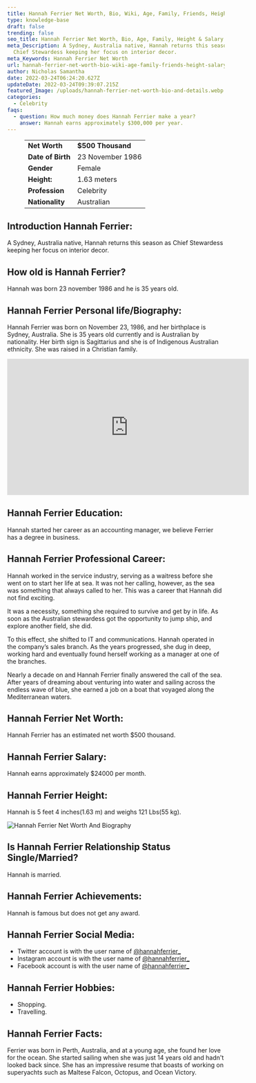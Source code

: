```yaml
---
title: Hannah Ferrier Net Worth, Bio, Wiki, Age, Family, Friends, Height & Salary
type: knowledge-base
draft: false
trending: false
seo_title: Hannah Ferrier Net Worth, Bio, Age, Family, Height & Salary - WorthKnow
meta_Description: A Sydney, Australia native, Hannah returns this season as
  Chief Stewardess keeping her focus on interior decor.
meta_Keywords: Hannah Ferrier Net Worth
url: hannah-ferrier-net-worth-bio-wiki-age-family-friends-height-salary
author: Nicholas Samantha
date: 2022-03-24T06:24:20.627Z
updateDate: 2022-03-24T09:39:07.215Z
featured_Image: /uploads/hannah-ferrier-net-worth-bio-and-details.webp
categories:
  - Celebrity
faqs:
  - question: How much money does Hannah Ferrier make a year?
    answer: Hannah earns approximately $300,000 per year.
---
```

<figure class="wp-block-table is-style-stripes">
  <table>
    <tbody>
      <tr>
        <td>
          <strong>Net Worth</strong>
        </td>
        <td>
          <strong>$500 Thousand</strong>
        </td>
      </tr>
      <tr>
        <td>
          <strong>Date of Birth</strong>
        </td>
        <td>23 November 1986</td>
      </tr>
      <tr>
        <td>
          <strong>Gender</strong>
        </td>
        <td>Female</td>
      </tr>
      <tr>
        <td>
          <strong>Height:</strong>
        </td>
        <td>1.63 meters</td>
      </tr>
      <tr>
        <td>
          <strong>Profession</strong>
        </td>
        <td>Celebrity</td>
      </tr>
      <tr>
        <td>
          <strong>Nationality</strong>
        </td>
        <td>Australian</td>
      </tr>
    </tbody>
  </table>
</figure>

## **Introduction Hannah Ferrier:**

A Sydney, Australia native, Hannah returns this season as Chief Stewardess keeping her focus on interior decor.

## **How old is Hannah Ferrier?**

Hannah was born 23 november 1986 and he is 35 years old.

## **Hannah Ferrier Personal life/Biography:**

Hannah Ferrier was born on November 23, 1986, and her birthplace is Sydney, Australia. She is 35 years old currently and is Australian by nationality. Her birth sign is Sagittarius and she is of Indigenous Australian ethnicity. She was raised in a Christian family.

<iframe width="560" height="315" src="https://www.youtube.com/embed/vgWka7d_f_4" title="YouTube video player" frameborder="0" allow="accelerometer; autoplay; clipboard-write; encrypted-media; gyroscope; picture-in-picture" allowfullscreen></iframe>

## **Hannah Ferrier Education:**

Hannah started her career as an accounting manager, we believe Ferrier has a degree in business.

## **Hannah Ferrier Professional Career:**

Hannah worked in the service industry, serving as a waitress before she went on to start her life at sea. It was not her calling, however, as the sea was something that always called to her. This was a career that Hannah did not find exciting.

It was a necessity, something she required to survive and get by in life. As soon as the Australian stewardess got the opportunity to jump ship, and explore another field, she did.

To this effect, she shifted to IT and communications. Hannah operated in the company’s sales branch. As the years progressed, she dug in deep, working hard and eventually found herself working as a manager at one of the branches.

Nearly a decade on and Hannah Ferrier finally answered the call of the sea. After years of dreaming about venturing into water and sailing across the endless wave of blue, she earned a job on a boat that voyaged along the Mediterranean waters.

## **Hannah Ferrier Net Worth:**

Hannah Ferrier has an estimated net worth $500 thousand.

## **Hannah Ferrier Salary:**

Hannah earns approximately $24000 per month.

## **Hannah Ferrier Height:**

Hannah is 5 feet 4 inches(1.63 m) and weighs 121 Lbs(55 kg).

![Hannah Ferrier Net Worth And Biography](/uploads/hannah-ferrier-net-worth-.webp)

## **Is Hannah Ferrier Relationship Status Single/Married?**

Hannah is married.

## **Hannah Ferrier Achievements:**

Hannah is famous but does not get any award.

## **Hannah Ferrier Social Media:**

* Twitter account is with the user name of <a href="https://twitter.com/hannahferrier_" target="_blank" rel="nofollow" rel="noopener">@hannahferrier_</a>
* Instagram account is with the user name of <a href="https://www.instagram.com/hannahferrier234/" target="_blank" rel="nofollow" rel="noopener">@hannahferrier_</a>
* Facebook account is with the user name of <a href="https://web.facebook.com/hannahferrier234" target="_blank" rel="nofollow" rel="noopener">@hannahferrier_</a>

## **Hannah Ferrier Hobbies:**

* Shopping.
* Travelling.

## **Hannah Ferrier Facts:**

Ferrier was born in Perth, Australia, and at a young age, she found her love for the ocean. She started sailing when she was just 14 years old and hadn't looked back since. She has an impressive resume that boasts of working on superyachts such as Maltese Falcon, Octopus, and Ocean Victory.
